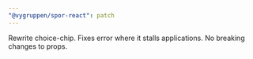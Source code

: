 ```yaml
---
"@vygruppen/spor-react": patch
---
```


Rewrite choice-chip. Fixes error where it stalls applications. No breaking changes to props.
